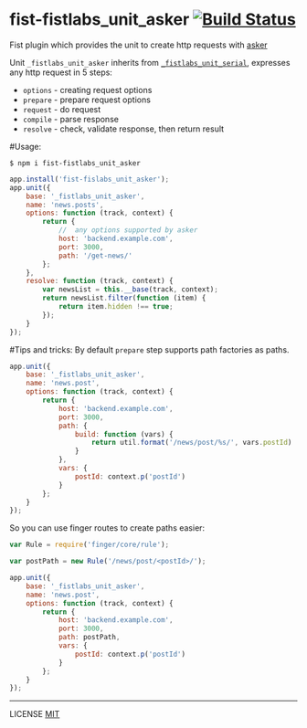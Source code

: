 fist-fistlabs_unit_asker [![Build Status](https://travis-ci.org/fistlabs/fist-fistlabs_unit_asker.svg)](https://travis-ci.org/fistlabs/fist-fistlabs_unit_asker)
========================

Fist plugin which provides the unit to create http requests with [asker](https://www.npmjs.com/package/asker)

Unit ```_fistlabs_unit_asker``` inherits from [```_fistlabs_unit_serial```](https://www.npmjs.com/package/fist-fistlabs_unit_serial), expresses any http request in 5 steps:

* ```options``` - creating request options 
* ```prepare``` - prepare request options
* ```request``` - do request
* ```compile``` - parse response
* ```resolve``` - check, validate response, then return result

#Usage:

```
$ npm i fist-fistlabs_unit_asker
```

```js
app.install('fist-fislabs_unit_asker');
app.unit({
    base: '_fistlabs_unit_asker',
    name: 'news.posts',
    options: function (track, context) {
        return {
            //  any options supported by asker
            host: 'backend.example.com',
            port: 3000,
            path: '/get-news/'
        };
    },
    resolve: function (track, context) {
        var newsList = this.__base(track, context);
        return newsList.filter(function (item) {
            return item.hidden !== true;
        });
    }
});
```

#Tips and tricks:
By default ```prepare``` step supports path factories as paths.

```js
app.unit({
    base: '_fistlabs_unit_asker',
    name: 'news.post',
    options: function (track, context) {
        return {
            host: 'backend.example.com',
            port: 3000,
            path: {
                build: function (vars) {
                    return util.format('/news/post/%s/', vars.postId)
                }
            },
            vars: {
                postId: context.p('postId')
            }
        };
    }
});
```

So you can use finger routes to create paths easier:
```js
var Rule = require('finger/core/rule');

var postPath = new Rule('/news/post/<postId>/');

app.unit({
    base: '_fistlabs_unit_asker',
    name: 'news.post',
    options: function (track, context) {
        return {
            host: 'backend.example.com',
            port: 3000,
            path: postPath,
            vars: {
                postId: context.p('postId')
            }
        };
    }
});
```

---------
LICENSE [MIT](LICENSE)
